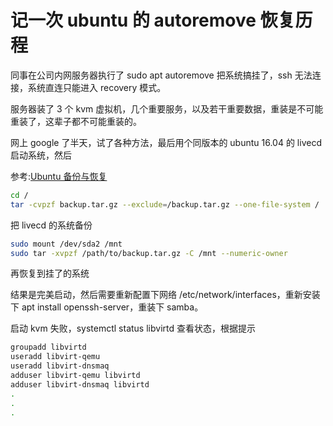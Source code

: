 # 记一次 ubuntu 的 autoremove 恢复历程

同事在公司内网服务器执行了 sudo apt autoremove 把系统搞挂了，ssh 无法连接，系统直连只能进入 recovery 模式。

服务器装了 3 个 kvm 虚拟机，几个重要服务，以及若干重要数据，重装是不可能重装了，这辈子都不可能重装的。

网上 google 了半天，试了各种方法，最后用个同版本的 ubuntu 16.04 的 livecd 启动系统，然后

参考:[Ubuntu 备份与恢复](https://www.jianshu.com/p/d1dfe3104ffe)

~~~bash
cd / 
tar -cvpzf backup.tar.gz --exclude=/backup.tar.gz --one-file-system / 
~~~

把 livecd 的系统备份

~~~bash
sudo mount /dev/sda2 /mnt
sudo tar -xvpzf /path/to/backup.tar.gz -C /mnt --numeric-owner
~~~

再恢复到挂了的系统

结果是完美启动，然后需要重新配置下网络 /etc/network/interfaces，重新安装下 apt install openssh-server，重装下 samba。

启动 kvm 失败，systemctl status libvirtd 查看状态，根据提示

~~~bash
groupadd libvirtd
useradd libvirt-qemu
useradd libvirt-dnsmaq
adduser libvirt-qemu libvirtd
adduser libvirt-dnsmaq libvirtd
.
.
.
~~~



